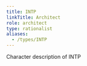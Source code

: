 ```yaml
---
title: INTP
linkTitle: Architect
role: architect
type: rationalist
aliases:
  - /types/INTP
---
```

Character description of INTP